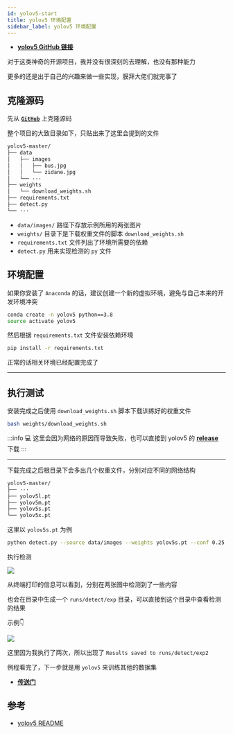 ```yaml
---
id: yolov5-start
title: yolov5 环境配置
sidebar_label: yolov5 环境配置
---
```


- **[yolov5 GitHub 链接](https://github.com/ultralytics/yolov5)**

对于这类神奇的开源项目，我并没有很深刻的去理解，也没有那种能力

更多的还是出于自己的兴趣来做一些实现，膜拜大佬们就完事了

## 克隆源码

先从 **[`GitHub`](https://github.com/ultralytics/yolov5)** 上克隆源码

整个项目的大致目录如下，只贴出来了这里会提到的文件

``` bash
yolov5-master/
├── data
│   ├── images
│   │   ├── bus.jpg
│   │   └── zidane.jpg
│   └── ···
├── weights
│   └── download_weights.sh
├── requirements.txt
├── detect.py
└── ···
```

- `data/images/` 路径下存放示例所用的两张图片
- `weights/` 目录下是下载权重文件的脚本 `download_weights.sh`
- `requirements.txt` 文件列出了环境所需要的依赖
- `detect.py` 用来实现检测的 `py` 文件

## 环境配置

如果你安装了 `Anaconda` 的话，建议创建一个新的虚拟环境，避免与自己本来的开发环境冲突

``` bash
conda create -n yolov5 python==3.8
source activate yolov5
```

然后根据 `requirements.txt` 文件安装依赖环境

``` bash
pip install -r requirements.txt
```

正常的话相关环境已经配置完成了

---

## 执行测试

安装完成之后使用 `download_weights.sh` 脚本下载训练好的权重文件

``` bash
bash weights/download_weights.sh
```

:::info 💻
这里会因为网络的原因而导致失败，也可以直接到 yolov5 的 **[release](https://github.com/ultralytics/yolov5/releases)** 下载
:::

---

下载完成之后根目录下会多出几个权重文件，分别对应不同的网络结构

``` bash
yolov5-master/
├── ···
├── yolov5l.pt
├── yolov5m.pt
├── yolov5s.pt
└── yolov5x.pt
```

这里以 `yolov5s.pt` 为例

``` bash
python detect.py --source data/images --weights yolov5s.pt --conf 0.25
```

执行检测

![](https://pictures-1304295136.cos.ap-guangzhou.myqcloud.com/screenshot/ubuntu/yolo-start.png)

从终端打印的信息可以看到，分别在两张图中检测到了一些内容

也会在目录中生成一个 `runs/detect/exp` 目录，可以直接到这个目录中查看检测的结果

示例👇

![](https://pictures-1304295136.cos.ap-guangzhou.myqcloud.com/screenshot/ubuntu/zidane.jpg)

这里因为我执行了两次，所以出现了 `Results saved to runs/detect/exp2`

例程看完了，下一步就是用 `yolov5` 来训练其他的数据集
- **[传送门](https://sinnammanyo.cn/docs/docs/yolo/yolov5-train)**

## 参考

- [yolov5 README](https://github.com/ultralytics/yolov5/blob/master/README.md)
